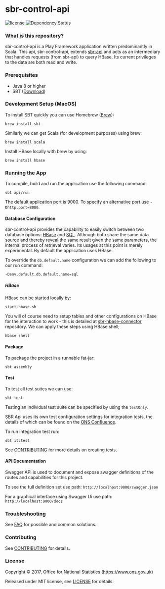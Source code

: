 # sbr-control-api
[![license](https://img.shields.io/github/license/mashape/apistatus.svg)]()
[![Dependency Status](https://www.versioneye.com/user/projects/58e23bf2d6c98d00417476cc/badge.svg?style=flat-square)](https://www.versioneye.com/user/projects/58e23bf2d6c98d00417476cc)

### What is this repository?
sbr-control-api is a Play Framework application written predominantly in Scala. This api, sbr-control-api, extends [sbr-api](https://github.com/ONSdigital/sbr-api) and acts as an intermediary that handles requests (from sbr-api) to query HBase. Its current privileges to the data are both read and write.

### Prerequisites

* Java 8 or higher
* SBT ([Download](http://www.scala-sbt.org/))

### Development Setup (MacOS)

To install SBT quickly you can use Homebrew ([Brew](http://brew.sh)):
```shell
brew install sbt
```
Similarly we can get Scala (for development purposes) using brew:
```shell
brew install scala
```
Install HBase locally with brew by using:
```shell
brew install hbase
```

### Running the App

To compile, build and run the application use the following command:
```shell
sbt api/run
```
The default application port is 9000. To specify an alternative port use `-Dhttp.port=8080`.

#### Database Configuration
sbr-control-api provides the capability to easily switch between two database options: [HBase](https://github.com/ONSdigital/sbr-hbase-connector) and [SQL](https://github.com/ONSdigital/sbr-sql-connector). Although both share the same data source and thereby reveal the same result given the same parameters, the internal process of retrieval varies. Its usages at this point is merely experimental. By default the application uses HBase.

To override the `db.default.name` configuration we can add the following to our run command:
```shell
-Denv.default.db.default.name=sql
```

##### HBase
HBase can be started locally by:
```shell
start-hbase.sh
```
You will of course need to setup tables and other configurations on HBase for the interaction to work - this is detailed at [sbr-hbase-connector](https://github.com/ONSdigital/sbr-hbase-connector) repository. We can apply these steps using HBase shell;
```sbtshell
hbase shell
```
#### Package

To package the project in a runnable fat-jar:
```shell
sbt assembly
```

#### Test

To test all test suites we can use:

```shell
sbt test
```

Testing an individual test suite can be specified by using the `testOnly`.

SBR Api uses its own test configuration settings for integration tests, the details of which can be found on the [ONS Confluence](https://collaborate2.ons.gov.uk/confluence/display/SBR/Scala+Testing).

To run integration test run:
```shell
sbt it:test
```
See [CONTRIBUTING](CONTRIBUTING.md) for more details on creating tests. 


#### API Documentation
Swagger API is used to document and expose swagger definitions of the routes and capabilities for this project.

 To see the full definition set use path:
 `http://localhost:9000/swagger.json`
 
 For a graphical interface using Swagger Ui use path:
 `http://localhost:9000/docs`
 
### Troubleshooting
See [FAQ](FAQ.md) for possible and common solutions.

### Contributing

See [CONTRIBUTING](CONTRIBUTING.md) for details.

### License

Copyright © 2017, Office for National Statistics (https://www.ons.gov.uk)

Released under MIT license, see [LICENSE](LICENSE.md) for details.
